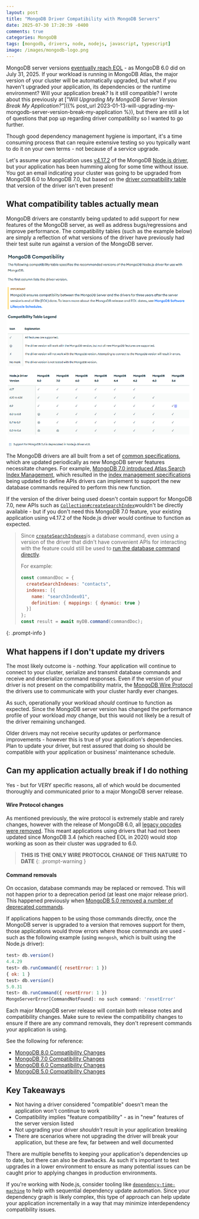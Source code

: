 ```yaml
---
layout: post
title: "MongoDB Driver Compatibility with MongoDB Servers"
date: 2025-07-30 17:20:39 -0400
comments: true
categories: MongoDB
tags: [mongodb, drivers, node, nodejs, javascript, typescript]
image: /images/mongodb-logo.png
---
```


MongoDB server versions [eventually reach EOL](https://www.mongodb.com/legal/support-policy/lifecycles) - as MongoDB 6.0 did on July 31, 2025. If your workload is running in MongoDB Atlas, the major version of your cluster will be automatically upgraded, but what if you haven't upgraded your application, its dependencies or the runtime environment? Will your application break? Is it still compatible? I wrote about this previously at [_"Will Upgrading My MongoDB Server Version Break My Application?"_]({% post_url 2023-01-13-will-upgrading-my-mongodb-server-version-break-my-application %}), but there are still a lot of questions that pop up regarding driver compatibility so I wanted to go further.

Though good dependency management hygiene is important, it's a time consuming process that can require extensive testing so you typically want to do it on your own terms - not because of a service upgrade.

Let's assume your application uses [v4.17.2](https://github.com/mongodb/node-mongodb-native/releases/tag/v4.17.2) of the MongoDB [Node.js driver](https://mongodb-node.netlify.app/docs/drivers/node/current/), but your application has been humming along for some time without issue. You got an email indicating your cluster was going to be upgraded from MongoDB 6.0 to MongoDB 7.0, but based on the [driver compatibility table](https://mongodb-node.netlify.app/docs/drivers/node/current/reference/compatibility/) that version of the driver isn't even present!

## What compatibility tables actually mean

MongoDB drivers are constantly being updated to add support for new features of the MongoDB server, as well as address bugs/regressions and improve performance. The compatibility tables (such as the example below) are simply a reflection of what versions of the driver have previously had their test suite run against a version of the MongoDB server.

![](/images/mongodb-compatibility-matrix.png)

The MongoDB drivers are all built from a set of [common specifications](https://github.com/mongodb/specifications), which are updated periodically as new MongoDB server features necessitate changes. For example, [MongoDB 7.0 introduced Atlas Search Index Management](https://www.mongodb.com/docs/manual/release-notes/7.0/#atlas-search-index-management), which resulted in the [index management specifications](https://github.com/mongodb/specifications/blob/master/source/index-management/index-management.md) being updated to define APIs drivers can implement to support the new database commands required to perform this new function.

If the version of the driver being used doesn't contain support for MongoDB 7.0, new APIs such as [`Collection#createSearchIndex`](https://mongodb.github.io/node-mongodb-native/6.17/classes/Collection.html#createSearchIndex)wouldn't be directly available - but if you don't need this MongoDB 7.0 feature, your existing application using v4.17.2 of the Node.js driver would continue to function as expected.

> Since [`createSearchIndexes`](https://www.mongodb.com/docs/manual/reference/command/createSearchIndexes/)is a database command, even using a version of the driver that didn't have convenient APIs for interacting with the feature could still be used to [run the database command directly](https://mongodb-node.netlify.app/docs/drivers/node/current/run-command/).
>
> For example:
> ```js
> const commandDoc = {
>   createSearchIndexes: "contacts",
>   indexes: [{
>     name: "searchIndex01",
>     definition: { mappings: { dynamic: true }
>   }]
> };
> const result = await myDB.command(commandDoc);
> ```
{: .prompt-info }

## What happens if I don't update my drivers

The most likely outcome is - *nothing*. Your application will continue to connect to your cluster, serialize and transmit database commands and receive and deserialize command responses. Even if the version of your driver is not present on the compatibility matrix, the [MongoDB Wire Protocol](https://www.mongodb.com/docs/manual/reference/mongodb-wire-protocol/) the drivers use to communicate with your cluster hardly ever changes.

As such, operationally your workload _should_ continue to function as expected. Since the MongoDB server version has changed the performance profile of your workload _may_ change, but this would not likely be a result of the driver remaining unchanged.

Older drivers may not receive security updates or performance improvements - however this is true of your application's dependencies. Plan to update your driver, but rest assured that doing so should be compatible with your application or business' maintenance schedule.

## Can my application actually break if I do nothing

Yes - but for VERY specific reasons, all of which would be documented thoroughly and communicated prior to a major MongoDB server release.

#### Wire Protocol changes

As mentioned previously, the wire protocol is extremely stable and rarely changes, however with the release of MongoDB 6.0, all [legacy opcodes were removed](https://www.mongodb.com/docs/manual/release-notes/6.0-compatibility/#std-label-legacy-op-codes-removed). This meant applications using drivers that had not been updated since MongoDB 3.4 (which reached EOL in 2020) would stop working as soon as their cluster was upgraded to 6.0.

> **THIS IS THE ONLY WIRE PROTOCOL CHANGE OF THIS NATURE TO DATE**
{: .prompt-warning }

#### Command removals

On occasion, database commands may be replaced or removed. This will not happen prior to a deprecation period (at least one major release prior). This happened previously when [MongoDB 5.0 removed a number of deprecated commands](https://www.mongodb.com/docs/manual/release-notes/5.0-compatibility/#removed-commands).

If applications happen to be using those commands directly, once the MongoDB server is upgraded to a version that removes support for them, those applications would throw errors where those commands are used - such as the following example (using `mongosh`, which is built using the Node.js driver):

```js
test> db.version()
4.4.29
test> db.runCommand({ resetError: 1 })
{ ok: 1 }
test> db.version()
5.0.31
test> db.runCommand({ resetError: 1 })
MongoServerError[CommandNotFound]: no such command: 'resetError'
```

Each major MongoDB server release will contain both release notes and compatibility changes. Make sure to review the compatibility changes to ensure if there are any command removals, they don't represent commands your application is using.

See the following for reference:

* [MongoDB 8.0 Compatibility Changes](https://www.mongodb.com/docs/manual/release-notes/8.0-compatibility/)
* [MongoDB 7.0 Compatibility Changes](https://www.mongodb.com/docs/manual/release-notes/7.0-compatibility/)
* [MongoDB 6.0 Compatibility Changes](https://www.mongodb.com/docs/manual/release-notes/6.0-compatibility/)
* [MongoDB 5.0 Compatibility Changes](https://www.mongodb.com/docs/manual/release-notes/5.0-compatibility/)

## Key Takeaways

- Not having a driver considered "compatible" doesn't mean the application won't continue to work
- Compatibility implies "feature compatibility" - as in "new" features of the server version listed
- Not upgrading your driver _shouldn't_ result in your application breaking
- There are scenarios where not upgrading the driver will break your application, but these are few, far between and well documented

There are multiple benefits to keeping your application's dependencies up to date, but there can also be drawbacks. As such it's important to test upgrades in a lower environment to ensure as many potential issues can be caught prior to applying changes in production environments.

If you're working with Node.js, consider tooling like [`dependency-time-machine`](https://github.com/pilotpirxie/dependency-time-machine) to help with sequential dependency update automation. Since your dependency graph is likely complex, this type of approach can help update your application incrementally in a way that may minimize interdependency compatibility issues.